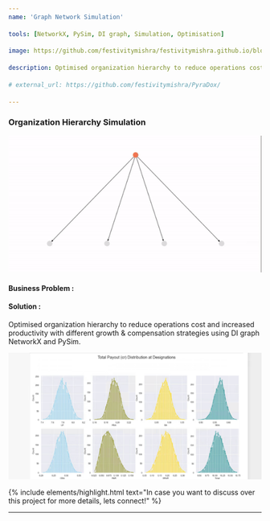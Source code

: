 ```yaml
---
name: 'Graph Network Simulation'

tools: [NetworkX, PySim, DI graph, Simulation, Optimisation]

image: https://github.com/festivitymishra/festivitymishra.github.io/blob/master/_projects/figures/Journey_Viz.png?raw=true

description: Optimised organization hierarchy to reduce operations cost and increased productivity with different growth & compensation strategies using DI graph NetworkX and PySim.

# external_url: https://github.com/festivitymishra/PyraDox/

---
```


### Organization Hierarchy Simulation

![preview](https://github.com/festivitymishra/festivitymishra.github.io/blob/master/_projects/figures/Sim2.gif?raw=true)

#### Business Problem : 


#### Solution :
Optimised organization hierarchy to reduce operations cost and increased productivity with different growth & compensation strategies using DI graph NetworkX and PySim.

![preview](https://github.com/festivitymishra/festivitymishra.github.io/blob/master/_projects/figures/Distribution.png?raw=true)


{% include elements/highlight.html text="In case you want to discuss over this project for more details, lets connect!" %}

___

<!-- The Movies Project is something like **Netflix**, the only difference is that **it's not real**! It doesn't exist! I just created it to demonstrate how the **showcase** page looks like and how you can write whatever you want with full markdown support. -->